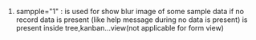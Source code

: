 1. sampple="1" : is used for show blur image of some sample data if no record data is present (like help message during no data is present) is present inside tree,kanban...view(not applicable for form view)